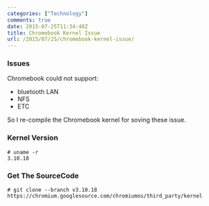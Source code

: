 ```yaml
---
categories: ["Technology"]
comments: true
date: 2015-07-25T11:34:48Z
title: Chromebook Kernel Issue
url: /2015/07/25/chromebook-kernel-issue/
---
```


### Issues
Chromebook could not support:   
* bluetooth LAN
* NFS    
* ETC    

So I re-compile the Chromebook kernel for soving these issue.   

### Kernel Version

```
# uname -r
3.10.18
```

### Get The SourceCode

```
# git clone --branch v3.10.18 https://chromium.googlesource.com/chromiumos/third_party/kernel
```
